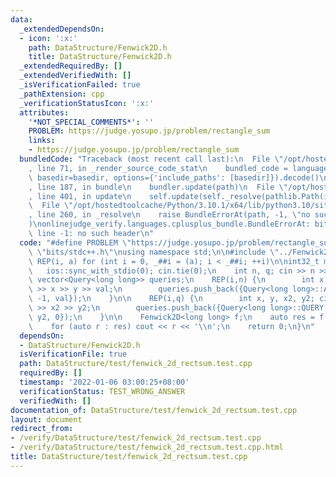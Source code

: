 ```yaml
---
data:
  _extendedDependsOn:
  - icon: ':x:'
    path: DataStructure/Fenwick2D.h
    title: DataStructure/Fenwick2D.h
  _extendedRequiredBy: []
  _extendedVerifiedWith: []
  _isVerificationFailed: true
  _pathExtension: cpp
  _verificationStatusIcon: ':x:'
  attributes:
    '*NOT_SPECIAL_COMMENTS*': ''
    PROBLEM: https://judge.yosupo.jp/problem/rectangle_sum
    links:
    - https://judge.yosupo.jp/problem/rectangle_sum
  bundledCode: "Traceback (most recent call last):\n  File \"/opt/hostedtoolcache/Python/3.10.1/x64/lib/python3.10/site-packages/onlinejudge_verify/documentation/build.py\"\
    , line 71, in _render_source_code_stat\n    bundled_code = language.bundle(stat.path,\
    \ basedir=basedir, options={'include_paths': [basedir]}).decode()\n  File \"/opt/hostedtoolcache/Python/3.10.1/x64/lib/python3.10/site-packages/onlinejudge_verify/languages/cplusplus.py\"\
    , line 187, in bundle\n    bundler.update(path)\n  File \"/opt/hostedtoolcache/Python/3.10.1/x64/lib/python3.10/site-packages/onlinejudge_verify/languages/cplusplus_bundle.py\"\
    , line 401, in update\n    self.update(self._resolve(pathlib.Path(included), included_from=path))\n\
    \  File \"/opt/hostedtoolcache/Python/3.10.1/x64/lib/python3.10/site-packages/onlinejudge_verify/languages/cplusplus_bundle.py\"\
    , line 260, in _resolve\n    raise BundleErrorAt(path, -1, \"no such header\"\
    )\nonlinejudge_verify.languages.cplusplus_bundle.BundleErrorAt: bits/stdc++.h:\
    \ line -1: no such header\n"
  code: "#define PROBLEM \"https://judge.yosupo.jp/problem/rectangle_sum\"\n\n#include\
    \ \"bits/stdc++.h\"\nusing namespace std;\n\n#include \"../Fenwick2D.h\"\n\n#define\
    \ REP(i, a) for (int i = 0, _##i = (a); i < _##i; ++i)\n\nint32_t main() {\n \
    \   ios::sync_with_stdio(0); cin.tie(0);\n    int n, q; cin >> n >> q;\n\n   \
    \ vector<Query<long long>> queries;\n    REP(i,n) {\n        int x, y, val; cin\
    \ >> x >> y >> val;\n        queries.push_back({Query<long long>::ADD, x, y, -1,\
    \ -1, val});\n    }\n\n    REP(i,q) {\n        int x, y, x2, y2; cin >> x >> y\
    \ >> x2 >> y2;\n        queries.push_back({Query<long long>::QUERY, x, y, x2,\
    \ y2, 0});\n    }\n\n    Fenwick2D<long long> f;\n    auto res = f.solve(queries);\n\
    \    for (auto r : res) cout << r << '\\n';\n    return 0;\n}\n"
  dependsOn:
  - DataStructure/Fenwick2D.h
  isVerificationFile: true
  path: DataStructure/test/fenwick_2d_rectsum.test.cpp
  requiredBy: []
  timestamp: '2022-01-06 03:00:25+08:00'
  verificationStatus: TEST_WRONG_ANSWER
  verifiedWith: []
documentation_of: DataStructure/test/fenwick_2d_rectsum.test.cpp
layout: document
redirect_from:
- /verify/DataStructure/test/fenwick_2d_rectsum.test.cpp
- /verify/DataStructure/test/fenwick_2d_rectsum.test.cpp.html
title: DataStructure/test/fenwick_2d_rectsum.test.cpp
---
```

